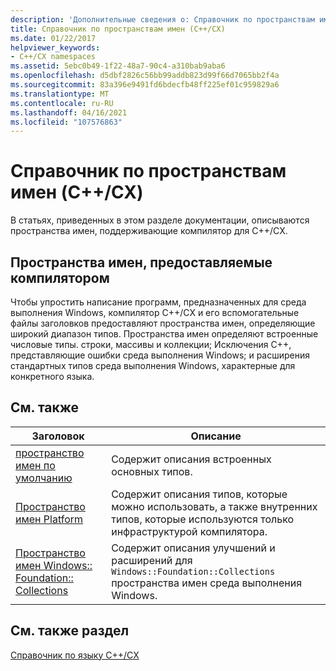 ```yaml
---
description: 'Дополнительные сведения о: Справочник по пространствам имен (C++/CX)'
title: Справочник по пространствам имен (C++/CX)
ms.date: 01/22/2017
helpviewer_keywords:
- C++/CX namespaces
ms.assetid: 5ebc0b49-1f22-48a7-90c4-a310bab9aba6
ms.openlocfilehash: d5dbf2826c56bb99addb823d99f66d7065bb2f4a
ms.sourcegitcommit: 83a396e9491fd6bdecfb48ff225ef01c959829a6
ms.translationtype: MT
ms.contentlocale: ru-RU
ms.lasthandoff: 04/16/2021
ms.locfileid: "107576863"
---
```

# <a name="namespaces-reference-ccx"></a>Справочник по пространствам имен (C++/CX)

В статьях, приведенных в этом разделе документации, описываются пространства имен, поддерживающие компилятор для C++/CX.

## <a name="compiler-supplied-namespaces"></a>Пространства имен, предоставляемые компилятором

Чтобы упростить написание программ, предназначенных для среда выполнения Windows, компилятор C++/CX и его вспомогательные файлы заголовков предоставляют пространства имен, определяющие широкий диапазон типов. Пространства имен определяют встроенные числовые типы. строки, массивы и коллекции; Исключения C++, представляющие ошибки среда выполнения Windows; и расширения стандартных типов среда выполнения Windows, характерные для конкретного языка.

## <a name="related-topics"></a>См. также

|Заголовок|Описание|
|-----------|-----------------|
|[пространство имен по умолчанию](../cppcx/default-namespace.md)|Содержит описания встроенных основных типов.|
|[Пространство имен Platform](../cppcx/platform-namespace-c-cx.md)|Содержит описания типов, которые можно использовать, а также внутренних типов, которые используются только инфраструктурой компилятора.|
|[Пространство имен Windows:: Foundation:: Collections](../cppcx/windows-foundation-collections-namespace-c-cx.md)|Содержит описания улучшений и расширений для `Windows::Foundation::Collections` пространства имен среда выполнения Windows.|

## <a name="see-also"></a>См. также раздел

[Справочник по языку C++/CX](../cppcx/visual-c-language-reference-c-cx.md)
